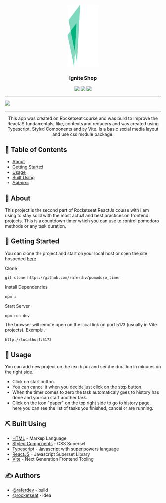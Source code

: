 <p align="center">
  <a href="https://ignite-social-ten.vercel.app/">
 <img width=100px height=200px src="./src/assets/logo.svg" alt="Project logo"></a>
</p>

<h3 align="center">Ignite Shop</h3>

<p align="center">
<img src="https://img.shields.io/github/last-commit/raferdev/pomodoro_timer?style=for-the-badge">
<img src="https://img.shields.io/github/languages/count/raferdev/pomodoro_timer?style=for-the-badge">
<img src="https://img.shields.io/github/license/raferdev/pomodoro_timer?style=for-the-badge">
</p>

---

<img src="./readme_assets/readme_banner.png">

---

<p align="center"> This app was created on Rocketseat course and was build to improve the ReactJS fundamentals, like, contexts and reducers and was created using Typescript, Styled Components and by Vite. Is a basic social media layout and use css module package.
</p>

## 📝 Table of Contents

- [About](#about)
- [Getting Started](#getting_started)
- [Usage](#usage)
- [Built Using](#built_using)
- [Authors](#authors)

## 🧐 About <a name = "about"></a>

This project is the second part of Rocketseat ReactJs course with i am using to stay solid with the most actual and best practices on frontend projects. This is a countdown timer which you can use to control pomodoro methods or any task duration.

## 🏁 Getting Started <a name = "getting_started"></a>

You can clone the project and start on your local host or open the site hospeded <a href="https://ignite-social-ten.vercel.app">here</a>

Clone

```
git clone https://github.com/raferdev/pomodoro_timer
```

Install Dependencies

```
npm i
```

Start Server

```
npm run dev
```

The browser will remote open on the local link on port 5173 (usually in Vite projects). Exemple .:

```
http://localhost:5173
```

## 🎈 Usage <a name="usage"></a>

You can add new project on the text input and set the duration in minutes on the right side.

- Click on start button.
- You can cancel it when you decide just click on the stop button.
- When the timer comes to zero the task automaticaly goes to history has done and you can start another task.
- Click on the icon "paper" on the top right side to go to history page, here you can see the list of tasks you finished, cancel or are running.

## ⛏️ Built Using <a name = "built_using"></a>

- [HTML](https://developer.mozilla.org/pt-BR/docs/Web/HTML) - Markup Language
- [Styled Components](https://styled-components.com/) - CSS Superset
- [Typescript](https://developer.mozilla.org/pt-BR/docs/Web/typescript) - Javascript with super powers language
- [ReactJS](https://pt-br.reactjs.org/) - Javascript Superset Library
- [Vite](https://pt-br.reactjs.org/) - Next Generation Frontend Tooling

## ✍️ Authors <a name = "authors"></a>

- [@raferdev](https://github.com/raferdev) - build
- [@rocketseat](https://github.com/rocketseat) - idea
